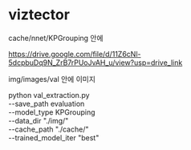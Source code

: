 # viztector


cache/nnet/KPGrouping 안에

https://drive.google.com/file/d/11Z6cNl-5dcpbuDq9N_ZrB7rPUoJvAH_u/view?usp=drive_link

img/images/val 안에 이미지


python val_extraction.py \
    --save_path evaluation \
    --model_type KPGrouping \
    --data_dir "./img/" \
    --cache_path "./cache/" \
    --trained_model_iter "best"
